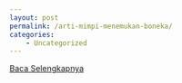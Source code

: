 ```yaml
---
layout: post
permalink: /arti-mimpi-menemukan-boneka/
categories:
    - Uncategorized
---
```


[Baca Selengkapnya](/02)